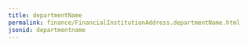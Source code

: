 ```yaml
---
title: departmentName
permalink: finance/FinancialInstitutionAddress.departmentName.html
jsonid: departmentname
---
```

